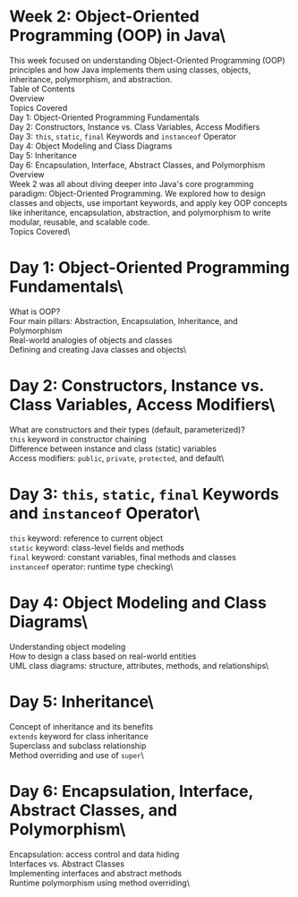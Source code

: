 # Week 2: Object-Oriented Programming (OOP) in Java\
This week focused on understanding Object-Oriented Programming (OOP) principles and how Java implements them using classes, objects, inheritance, polymorphism, and abstraction.\
Table of Contents\
  Overview\
  Topics Covered\
    Day 1: Object-Oriented Programming Fundamentals\
    Day 2: Constructors, Instance vs. Class Variables, Access Modifiers\
    Day 3: `this`, `static`, `final` Keywords and `instanceof` Operator\
    Day 4: Object Modeling and Class Diagrams\
    Day 5: Inheritance\
    Day 6: Encapsulation, Interface, Abstract Classes, and Polymorphism\
Overview\
Week 2 was all about diving deeper into Java's core programming paradigm: Object-Oriented Programming. We explored how to design classes and objects, use important keywords, and apply key OOP concepts like inheritance, encapsulation, abstraction, and polymorphism to write modular, reusable, and scalable code.\
Topics Covered\
# Day 1: Object-Oriented Programming Fundamentals\
  What is OOP?\
  Four main pillars: Abstraction, Encapsulation, Inheritance, and Polymorphism\
  Real-world analogies of objects and classes\
  Defining and creating Java classes and objects\
# Day 2: Constructors, Instance vs. Class Variables, Access Modifiers\
  What are constructors and their types (default, parameterized)?\
  `this` keyword in constructor chaining\
  Difference between instance and class (static) variables\
  Access modifiers: `public`, `private`, `protected`, and default\
# Day 3: `this`, `static`, `final` Keywords and `instanceof` Operator\
  `this` keyword: reference to current object\
  `static` keyword: class-level fields and methods\
  `final` keyword: constant variables, final methods and classes\
  `instanceof` operator: runtime type checking\
# Day 4: Object Modeling and Class Diagrams\
  Understanding object modeling\
  How to design a class based on real-world entities\
  UML class diagrams: structure, attributes, methods, and relationships\
# Day 5: Inheritance\
  Concept of inheritance and its benefits\
  `extends` keyword for class inheritance\
  Superclass and subclass relationship\
  Method overriding and use of `super`\
# Day 6: Encapsulation, Interface, Abstract Classes, and Polymorphism\
  Encapsulation: access control and data hiding\
  Interfaces vs. Abstract Classes\
  Implementing interfaces and abstract methods\
  Runtime polymorphism using method overriding\

